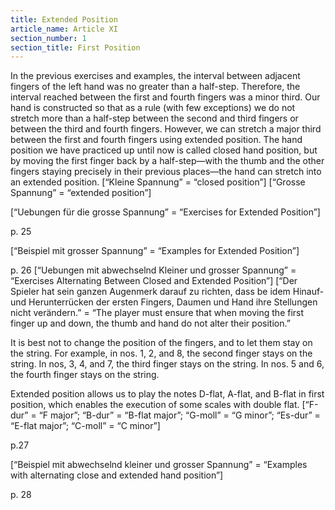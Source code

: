 ```yaml
---
title: Extended Position
article_name: Article XI
section_number: 1
section_title: First Position
---
```


In the previous exercises and examples, the interval between adjacent fingers of the left hand was no greater than a half-step. Therefore, the interval reached between the first and fourth fingers was a minor third. Our hand is constructed so that as a rule (with few exceptions) we do not stretch more than a half-step between the second and third fingers or between the third and fourth fingers. However, we can stretch a major third between the first and fourth fingers using extended position. The hand position we have practiced up until now is called closed hand position, but by moving the first finger back by a half-step—with the thumb and the other fingers staying precisely in their previous places—the hand can stretch into an extended position.
[“Kleine Spannung” = “closed position”]
[“Grosse Spannung” = “extended position”]

[“Uebungen für die grosse Spannung” = “Exercises for Extended Position”]

p. 25


[“Beispiel mit grosser Spannung” = “Examples for Extended Position”]


p. 26
[“Uebungen mit abwechselnd Kleiner und grosser Spannung” = “Exercises Alternating Between Closed and Extended Position”]
[“Der Spieler hat sein ganzen Augenmerk darauf zu richten, dass be idem Hinauf- und Herunterrücken der ersten Fingers, Daumen und Hand ihre Stellungen nicht verändern.” = “The player must ensure that when moving the first finger up and down, the thumb and hand do not alter their position.”

It is best not to change the position of the fingers, and to let them stay on the string. For example, in nos. 1, 2, and 8, the second finger stays on the string. In nos, 3, 4, and 7, the third finger stays on the string. In nos. 5 and 6, the fourth finger stays on the string.


Extended position allows us to play the notes D-flat, A-flat, and B-flat in first position, which enables the execution of some scales with double flat.
[“F-dur” = “F major”; “B-dur” = “B-flat major”; “G-moll” = “G minor”; “Es-dur” = “E-flat major”; “C-moll” = “C minor”]

p.27


[“Beispiel mit abwechselnd kleiner und grosser Spannung” = “Examples with alternating close and extended hand position”]

p. 28
